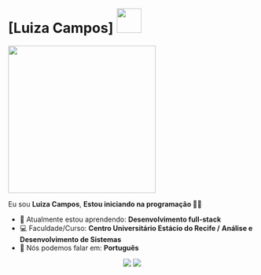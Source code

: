 # [Luiza Campos] <img src="https://img1.picmix.com/output/stamp/normal/1/9/5/0/1990591_58ec1.gif" width="50px">


<img src="https://observatoriodocinema.uol.com.br/wp-content/uploads/2021/08/supergirl.jpg" width="300px">

Eu sou <strong>Luiza Campos</strong>, <strong> Estou iniciando na programação </strong> 👩‍💻 

- 🚀 Atualmente estou aprendendo: <strong>Desenvolvimento full-stack</strong> 
- 💻 Faculdade/Curso: <strong>Centro Universitário Estácio do Recife </strong> <strong>/</strong> <strong>Análise e Desenvolvimento de Sistemas</strong>
- 📣 Nós podemos falar em: <strong>Português</strong>


<div align="center">

  <a href="https://mail.google.com/mail/u/0/?tab=rm&ogbl#inbox" alt="Gmail">
    <img src="https://img.shields.io/badge/-Gmail-FF0000?style=flat-square&labelColor=FF0000&logo=gmail&logoColor=white&link=LINK-DO-SEU-EMAIL"/></a>

  <a href="https://www.linkedin.com/in/luizacampos99/" alt="Linkedin">
    <img src="https://img.shields.io/badge/-Linkedin-0e76a8?style=flat-square&logo=Linkedin&logoColor=white&link=LINK-DO-SEU-LINKEDIN" /></a>
</div>
